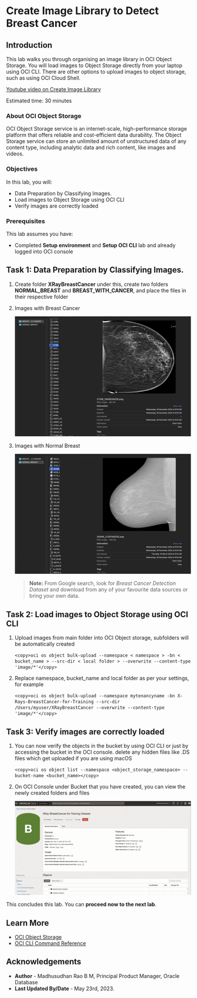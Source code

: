 # Create Image Library to Detect Breast Cancer

## Introduction

This lab walks you through organising an image library in OCI Object Storage. You will load images to Object Storage directly from your laptop using OCI CLI. There are other options to upload images to object storage, such as using OCI Cloud Shell.

[Youtube video on Create Image Library](youtube:Y3xsaFSwRmA:large)

Estimated time: 30 minutes

### About OCI Object Storage

OCI Object Storage service is an internet-scale, high-performance storage platform that offers reliable and cost-efficient data durability. The Object Storage service can store an unlimited amount of unstructured data of any content type, including analytic data and rich content, like images and videos.

### Objectives

In this lab, you will:
 
* Data Preparation by Classifying Images. 
* Load images to Object Storage using OCI CLI
* Verify images are correctly loaded

### Prerequisites

This lab assumes you have:

* Completed **Setup environment** and **Setup OCI CLI** lab and already logged into OCI console

## Task 1: Data Preparation by Classifying Images. 

1. Create folder **XRayBreastCancer** under this, create two folders **NORMAL\_BREAST** and **BREAST\_WITH\_CANCER**, and place the files in their respective folder

2. Images with Breast Cancer

    ![Raw Images Breast Cancer](images/breast-cancer.png " ")

3. Images with Normal Breast

    ![Raw Images Normal Breast](images/normal-breast.png " ")

    > **Note:** From Google search, look for *Breast Cancer Detection Dataset* and download from any of your favourite data sources or bring your own data.
 
## Task 2: Load images to Object Storage using OCI CLI

1. Upload images from main folder into OCI Object storage, subfolders will be automatically created

    ```text
    <copy>oci os object bulk-upload --namespace < namespace > -bn < bucket_name > --src-dir < local folder > --overwrite --content-type 'image/*'</copy>
    ```

2. Replace namespace, bucket_name and local folder as per your settings, for example

    ```text
    <copy>oci os object bulk-upload --namespace mytenancyname -bn X-Rays-BreastCancer-for-Training --src-dir /Users/myuser/XRayBreastCancer --overwrite --content-type 'image/*'</copy>
    ```
 
## Task 3: Verify images are correctly loaded

1. You can now verify the objects in the bucket by using OCI CLI or just by accessing the bucket in the OCI console. delete any hidden files like .DS files which get uploaded if you are using macOS

    ```text
    <copy>oci os object list --namespace <object_storage_namespace> --bucket-name <bucket_name></copy>
    ```

2. On OCI Console under Bucket that you have created, you can view the newly created folders and files

    ![View folders](images/breast-cancer-bucket.png " ")
 
This concludes this lab. You can **proceed now to the next lab**.

## Learn More

* [OCI Object Storage](https://docs.oracle.com/en-us/iaas/Content/Object/home.htm)
* [OCI CLI Command Reference](https://docs.oracle.com/en-us/iaas/tools/oci-cli/3.22.3/oci_cli_docs/oci.html)
 
## Acknowledgements

* **Author** - Madhusudhan Rao B M, Principal Product Manager, Oracle Database
* **Last Updated By/Date** - May 23rd, 2023.